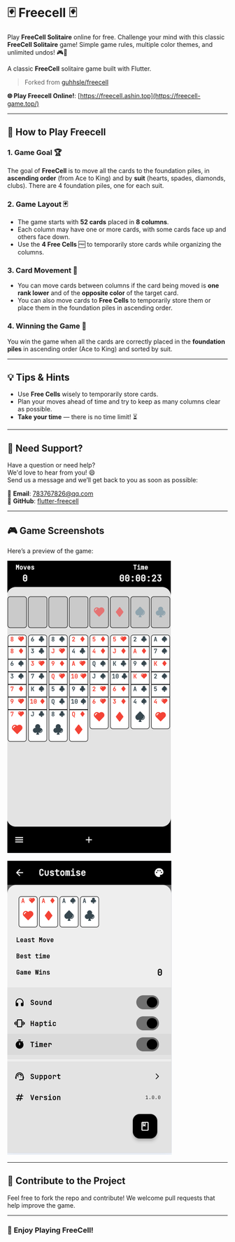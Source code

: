 # 🃏 **Freecell** 🃏

Play **FreeCell Solitaire** online for free. Challenge your mind with this classic **FreeCell Solitaire** game! Simple game rules, multiple color themes, and unlimited undos! 🎮🧠

A classic **FreeCell** solitaire game built with Flutter.

> Forked from [guhhsle/freecell](https://github.com/guhhsle/freecell)

**🌐 Play Freecell Online!**: [https://freecell.ashin.top](https://freecell-game.top/)

---

## 🎯 **How to Play Freecell**

### 1. **Game Goal** 🏆

The goal of **FreeCell** is to move all the cards to the foundation piles, in **ascending order** (from Ace to King) and by **suit** (hearts, spades, diamonds, clubs). There are 4 foundation piles, one for each suit.

### 2. **Game Layout** 🃏

- The game starts with **52 cards** placed in **8 columns**.
- Each column may have one or more cards, with some cards face up and others face down.
- Use the **4 Free Cells** 🆓 to temporarily store cards while organizing the columns.

### 3. **Card Movement** 🔄

- You can move cards between columns if the card being moved is **one rank lower** and of the **opposite color** of the target card.
- You can also move cards to **Free Cells** to temporarily store them or place them in the foundation piles in ascending order.

### 4. **Winning the Game** 🏅

You win the game when all the cards are correctly placed in the **foundation piles** in ascending order (Ace to King) and sorted by suit.

---

## 💡 **Tips & Hints**

- Use **Free Cells** wisely to temporarily store cards.
- Plan your moves ahead of time and try to keep as many columns clear as possible.
- **Take your time** — there is no time limit! ⏳

---

## 🤔 **Need Support?**

Have a question or need help?  
We'd love to hear from you! 😄  
Send us a message and we’ll get back to you as soon as possible:

📧 **Email**: [783767826@qq.com](mailto:783767826@qq.com)  
🐙 **GitHub**: [flutter-freecell](https://github.com/AshinTop/flutter-freecell)

---

## 🎮 **Game Screenshots**

Here’s a preview of the game:

![Game Screenshot](./assets/images/game.png)

![Custom Screenshot](./assets/images/custom.png)

---

## 🚀 **Contribute to the Project**

Feel free to fork the repo and contribute! We welcome pull requests that help improve the game.

---

### 🌟 **Enjoy Playing FreeCell!**
